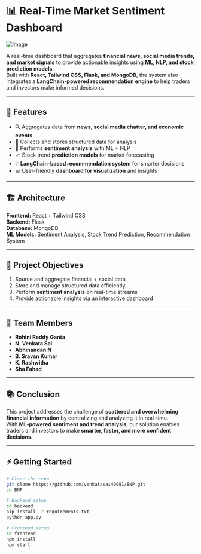
# 📊 Real-Time Market Sentiment Dashboard
![Image](https://github.com/user-attachments/assets/c7e01cb8-8dd7-489b-9daa-79e01dbb40c0)

A real-time dashboard that aggregates **financial news, social media trends, and market signals** to provide actionable insights using **ML, NLP, and stock prediction models**.  
Built with **React, Tailwind CSS, Flask, and MongoDB**, the system also integrates a **LangChain-powered recommendation engine** to help traders and investors make informed decisions.

---

## 🚀 Features
- 🔍 Aggregates data from **news, social media chatter, and economic events**  
- 🧹 Collects and stores structured data for analysis  
- 🤖 Performs **sentiment analysis** with ML + NLP  
- 📈 Stock trend **prediction models** for market forecasting  
- 💡 **LangChain-based recommendation system** for smarter decisions  
- 📊 User-friendly **dashboard for visualization** and insights  

---

## 🏗️ Architecture
**Frontend:** React + Tailwind CSS  
**Backend:** Flask  
**Database:** MongoDB  
**ML Models:** Sentiment Analysis, Stock Trend Prediction, Recommendation System  

---



## 📑 Project Objectives
1. Source and aggregate financial + social data  
2. Store and manage structured data efficiently  
3. Perform **sentiment analysis** on real-time streams  
4. Provide actionable insights via an interactive dashboard  

---

## 📌 Team Members
- **Rohini Reddy Ganta**  
- **N. Venkata Sai**  
- **Abhinandan N**  
- **B. Sravan Kumar**  
- **K. Rashwitha**
- **Sha Fahad**
---

## 📚 Conclusion
This project addresses the challenge of **scattered and overwhelming financial information** by centralizing and analyzing it in real-time.  
With **ML-powered sentiment and trend analysis**, our solution enables traders and investors to make **smarter, faster, and more confident decisions**.  

---

## ⚡ Getting Started
```bash
# Clone the repo
git clone https://github.com/venkatasai40081/BNP.git
cd BNP

# Backend setup
cd backend
pip install -r requirements.txt
python app.py

# Frontend setup
cd frontend
npm install
npm start
